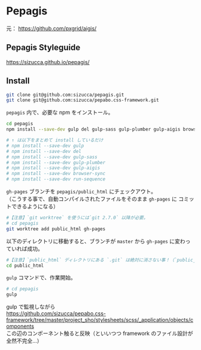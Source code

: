 # Pepagis

元：
https://github.com/pxgrid/aigis/

## Pepagis Styleguide

https://sizucca.github.io/pepagis/


## Install

```sh
git clone git@github.com:sizucca/pepagis.git
git clone git@github.com:sizucca/pepabo.css-framework.git
```

`pepagis` 内で、必要な npm をインストール。

```sh
cd pepagis
npm install --save-dev gulp del gulp-sass gulp-plumber gulp-aigis browser-sync run-sequence

# ↑ は以下をまとめて install しているだけ
# npm install --save-dev gulp
# npm install --save-dev del
# npm install --save-dev gulp-sass
# npm install --save-dev gulp-plumber
# npm install --save-dev gulp-aigis
# npm install --save-dev browser-sync
# npm install --save-dev run-sequence
```

`gh-pages` ブランチを `pepagis/public_html` にチェックアウト。  
（こうする事で、自動コンパイルされたファイルをそのまま `gh-pages` に コミットできるようになる）

```sh
#【注意】`git worktree` を使うには`git 2.7.0` 以降が必要。
# cd pepagis
git worktree add public_html gh-pages
```

以下のディレクトリに移動すると、ブランチが `master` から `gh-pages` に変わっていれば成功。

```sh
#【注意】`public_html` ディレクトリにある `.git` は絶対に消さない事！（`public_html` ごと消すとかダメ、絶対）
cd public_html
```

`gulp` コマンドで、作業開始。

```sh
# cd pepagis
gulp
```

gulp で監視しながら  
https://github.com/sizucca/pepabo.css-framework/tree/master/project_sho/stylesheets/scss/_application/objects/components  
この辺のコンポーネント触ると反映（といいつつ framework のファイル設計が全然不完全...）


